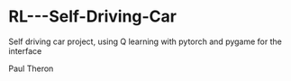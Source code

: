 # RL---Self-Driving-Car

Self driving car project, using Q learning with pytorch and pygame for the interface


Paul Theron